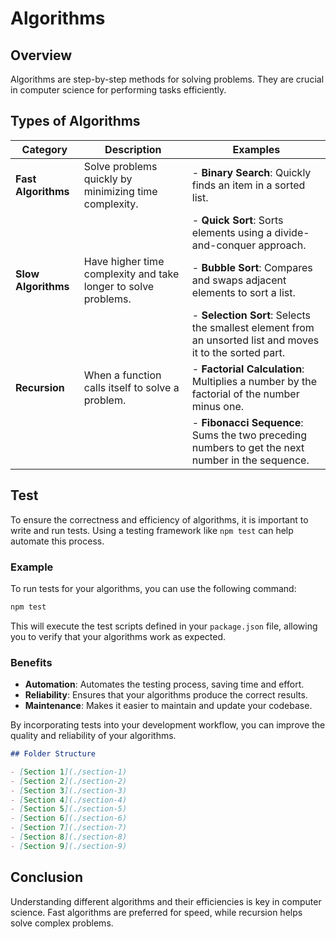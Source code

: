 # Algorithms

## Overview

Algorithms are step-by-step methods for solving problems. They are crucial in computer science for performing tasks efficiently.

## Types of Algorithms

| **Category**        | **Description**                                                | **Examples**                                                                                              |
| ------------------- | -------------------------------------------------------------- | --------------------------------------------------------------------------------------------------------- |
| **Fast Algorithms** | Solve problems quickly by minimizing time complexity.          | - **Binary Search**: Quickly finds an item in a sorted list.                                              |
|                     |                                                                | - **Quick Sort**: Sorts elements using a divide-and-conquer approach.                                     |
| **Slow Algorithms** | Have higher time complexity and take longer to solve problems. | - **Bubble Sort**: Compares and swaps adjacent elements to sort a list.                                   |
|                     |                                                                | - **Selection Sort**: Selects the smallest element from an unsorted list and moves it to the sorted part. |
| **Recursion**       | When a function calls itself to solve a problem.               | - **Factorial Calculation**: Multiplies a number by the factorial of the number minus one.                |
|                     |                                                                | - **Fibonacci Sequence**: Sums the two preceding numbers to get the next number in the sequence.          |

## Test

To ensure the correctness and efficiency of algorithms, it is important to write and run tests. Using a testing framework like `npm test` can help automate this process.

### Example

To run tests for your algorithms, you can use the following command:

```sh
npm test
```

This will execute the test scripts defined in your `package.json` file, allowing you to verify that your algorithms work as expected.

### Benefits

- **Automation**: Automates the testing process, saving time and effort.
- **Reliability**: Ensures that your algorithms produce the correct results.
- **Maintenance**: Makes it easier to maintain and update your codebase.

By incorporating tests into your development workflow, you can improve the quality and reliability of your algorithms.

```markdown
## Folder Structure

- [Section 1](./section-1)
- [Section 2](./section-2)
- [Section 3](./section-3)
- [Section 4](./section-4)
- [Section 5](./section-5)
- [Section 6](./section-6)
- [Section 7](./section-7)
- [Section 8](./section-8)
- [Section 9](./section-9)
```

## Conclusion

Understanding different algorithms and their efficiencies is key in computer science. Fast algorithms are preferred for speed, while recursion helps solve complex problems.
